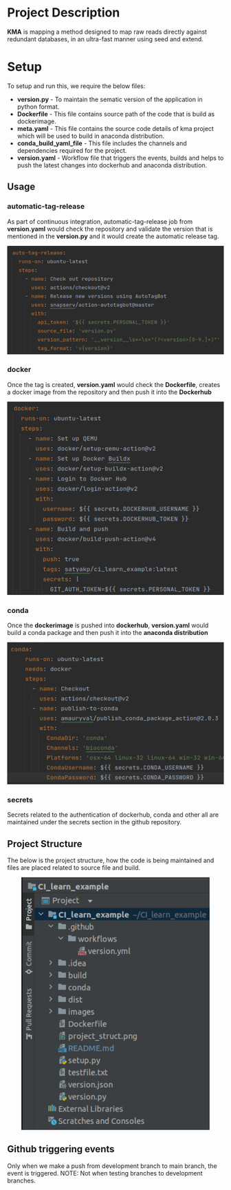 # Project Description
**KMA** is mapping a method designed to map raw reads directly against redundant databases, in an ultra-fast manner using seed and extend. 

# Setup

To setup and run this, we require the below files:  
* **version.py**  - To maintain the sematic version of the application in python format.  
* **Dockerfile** - This file contains source path of the code that is build as dockerimage.      
* **meta.yaml** - This file contains the source code details of kma project which will be used to build in anaconda distribution.      
* **conda_build_yaml_file** - This file includes the channels and dependencies required for the project.
* **version.yaml** - Workflow file that triggers the events, builds and helps to push the latest changes into dockerhub and anaconda distribution. 

## Usage
### automatic-tag-release
 As part of continuous integration, automatic-tag-release job from **version.yaml** would check the repository and validate the version that is mentioned in the **version.py** and it would create the automatic release tag.
<p align="left">
  <img src="./images/automatic_tag_release.png" alt="Size Limit CLI" width="538">
</p>

### docker
 Once the tag is created, **version.yaml** would check the **Dockerfile**, creates a docker image from the repository and then push it into the **Dockerhub**
<p align="left">
  <img src="./images/docker.png" alt="Size Limit CLI" width="538">
</p>

### conda
 Once the **dockerimage** is pushed into **dockerhub**, **version.yaml** would build a conda package and then push it into the **anaconda distribution**
<p align="left">
  <img src="./images/conda.png" alt="Size Limit CLI" width="538">
</p>

### secrets

Secrets related to the authentication of dockerhub, conda and other all are maintained under the secrets section in the github repository.   

## Project Structure

The below is the project structure, how the code is being maintained and files are placed related to source file and build. 

<p align="center">
  <img src="./images/project_structure.png" alt="Size Limit CLI" width="438">
</p>

## Github triggering events       

Only when we make a push from development branch to main branch, the event is triggered. NOTE: Not when testing branches to development branches. 


